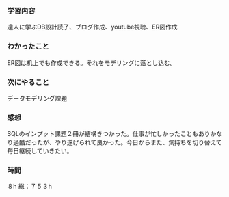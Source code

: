 ### 学習内容
達人に学ぶDB設計読了、ブログ作成、youtube視聴、ER図作成
### わかったこと
ER図は机上でも作成できる。それをモデリングに落とし込む。
### 次にやること
データモデリング課題
### 感想
SQLのインプット課題２冊が結構きつかった。仕事が忙しかったこともありかなり過酷だったが、やり遂げられて良かった。今日からまた、気持ちを切り替えて毎日継続していきたい。
### 時間
８h
総：７５３h
